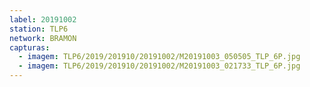 ```yaml
---
label: 20191002
station: TLP6
network: BRAMON
capturas:
  - imagem: TLP6/2019/201910/20191002/M20191003_050505_TLP_6P.jpg
  - imagem: TLP6/2019/201910/20191002/M20191003_021733_TLP_6P.jpg
---
```

